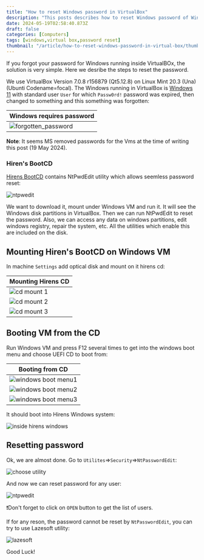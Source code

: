 ```yaml
---
title: "How to reset Windows password in VirtualBox"
description: "This posts describes how to reset Windows password of Windows running inside VirtualBox"
date: 2024-05-19T02:58:40.873Z
draft: false
categories: [Computers]
tags: [windows,virtual box,password reset]
thumbnail: "/article/how-to-reset-windows-password-in-virtual-box/thumb.png"
---
```


If you forgot your password for Windows running inside VirtualBOx, the solution is very simple. Here we desribe the steps to reset the password.

We use VirtualBox Version 7.0.8 r156879 (Qt5.12.8) on Linux Mint 20.3 (Una) (Ubunti Codename=focal).
The Windows running in VirtualBox is [Windows 11](https://developer.microsoft.com/en-us/windows/downloads/virtual-machines/) with standard user `User` for which `Passw0rd!` password was expired, then changed to something and this something was forgotten:

|Windows requires password|
|--|
|![forgotten_password](/article/how-to-reset-windows-password-in-virtual-box/forgotten.png)|

**Note**: It seems MS removed passwords for the Vms at the time of writing this post (19 May 2024).


### Hiren's BootCD

[Hirens BootCD](https://www.hirensbootcd.org/download/) contains NtPwdEdit utility which allows seemless password reset:

![ntpwedit](/article/how-to-reset-windows-password-in-virtual-box/ntpwedit.png)

We want to download it, mount under Windows VM and run it. It will see the Windows disk partitions in VirtualBox. Then we can 
run NtPwdEdit to reset the password. Also, we can access any data on windows partitions, edit windows registry, repair the system, etc. 
All the utilities which enable this are included on the disk.

## Mounting Hiren's BootCD on Windows VM

In machine `Settings` add optical disk and mount on it hirens cd:

|Mounting Hirens CD|
|--|
|![cd mount 1](/article/how-to-reset-windows-password-in-virtual-box/cdmount.png)|
|![cd mount 2](/article/how-to-reset-windows-password-in-virtual-box/cdmount2.png)|
|![cd mount 3](/article/how-to-reset-windows-password-in-virtual-box/cdmount3.png)|

## Booting VM from the CD

Run Windows VM and press F12 several times to get into the windows boot menu and choose UEFI CD to boot from:

|Booting from CD|
|----|
|![windows boot menu1](/article/how-to-reset-windows-password-in-virtual-box/winbootmenu.png)|
|![windows boot menu2](/article/how-to-reset-windows-password-in-virtual-box/winbootmenu2.png)|
|![windows boot menu3](/article/how-to-reset-windows-password-in-virtual-box/winbootmenu3.png)|

It should boot into Hirens Windows system:

![inside hirens windows](/article/how-to-reset-windows-password-in-virtual-box/inhirens.png)

## Resetting password

Ok, we are almost done. Go to `Utilites`=>`Security`=>`NtPasswordEdit`:

![choose utility](/article/how-to-reset-windows-password-in-virtual-box/chooseutil.png)

And now we can reset password for any user:

![ntpwedit](/article/how-to-reset-windows-password-in-virtual-box/ntpwedit.png)

❗Don't forget to click on `OPEN` button to get the list of users. 

If for any reson, the password cannot be reset by `NtPasswordEdit`, you can try to use Lazesoft utility:

![lazesoft](/article/how-to-reset-windows-password-in-virtual-box/lazesoft.png)

Good Luck!
